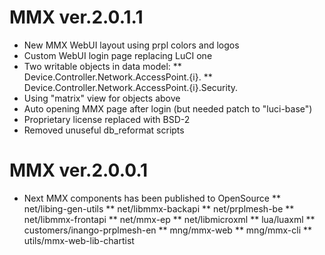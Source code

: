 MMX ver.2.0.1.1
===============

* New MMX WebUI layout using prpl colors and logos
* Custom WebUI login page replacing LuCI one
* Two writable objects in data model:
** Device.Controller.Network.AccessPoint.{i}.
** Device.Controller.Network.AccessPoint.{i}.Security.
* Using "matrix" view for objects above
* Auto opening MMX page after login (but needed patch to "luci-base")
* Proprietary license replaced with BSD-2
* Removed unuseful db_reformat scripts

MMX ver.2.0.0.1
===============

* Next MMX components has been published to OpenSource
** net/libing-gen-utils
** net/libmmx-backapi
** net/prplmesh-be
** net/libmmx-frontapi
** net/mmx-ep
** net/libmicroxml
** lua/luaxml
** customers/inango-prplmesh-en
** mng/mmx-web
** mng/mmx-cli
** utils/mmx-web-lib-chartist
